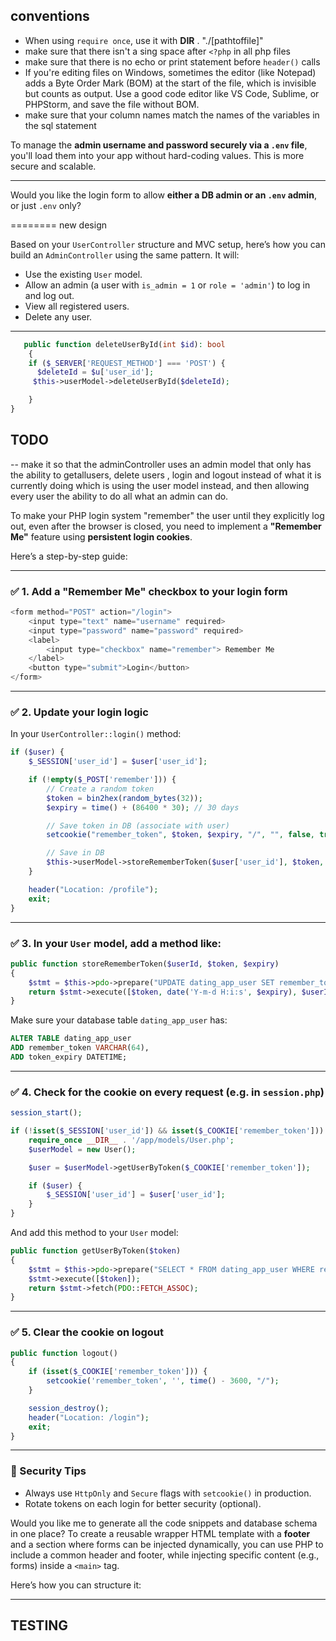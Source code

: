 
## conventions
- When using `require once`, use it with __DIR__ . "./[pathtoffile]"
- make sure that there isn't a sing space after ``<?php`` in all php files
- make sure that there is no echo or print statement before ``header()`` calls
- If you're editing files on Windows, sometimes the editor (like Notepad) adds a Byte Order Mark (BOM) at the start of the file, which is invisible but counts as output. Use a good code editor like VS Code, Sublime, or PHPStorm, and save the file without BOM.
- make sure that your column names match the names of the variables in the sql statement

To manage the **admin username and password securely via a `.env` file**, you'll load them into your app without hard-coding values. This is more secure and scalable.

---


Would you like the login form to allow **either a DB admin or an `.env` admin**, or just `.env` only?

======== new design


Based on your `UserController` structure and MVC setup, here’s how you can build an `AdminController` using the same pattern. It will:

* Use the existing `User` model.
* Allow an admin (a user with `is_admin = 1` or `role = 'admin'`) to log in and log out.
* View all registered users.
* Delete any user.

---
```php
   public function deleteUserById(int $id): bool
    {
    if ($_SERVER['REQUEST_METHOD'] === 'POST') {
      $deleteId = $u['user_id'];
     $this->userModel->deleteUserById($deleteId);

    }
}
```
## TODO
-- make it so that the adminController uses an admin model that only has the ability to getallusers, delete users , login and logout instead of what it is currently doing which is using the user model instead, and then allowing every user the ability to do all what an admin can do.

To make your PHP login system "remember" the user until they explicitly log out, even after the browser is closed, you need to implement a **"Remember Me"** feature using **persistent login cookies**.

Here’s a step-by-step guide:

---

### ✅ 1. Add a "Remember Me" checkbox to your login form

```php
<form method="POST" action="/login">
    <input type="text" name="username" required>
    <input type="password" name="password" required>
    <label>
        <input type="checkbox" name="remember"> Remember Me
    </label>
    <button type="submit">Login</button>
</form>
```

---

### ✅ 2. Update your login logic

In your `UserController::login()` method:

```php
if ($user) {
    $_SESSION['user_id'] = $user['user_id'];

    if (!empty($_POST['remember'])) {
        // Create a random token
        $token = bin2hex(random_bytes(32));
        $expiry = time() + (86400 * 30); // 30 days

        // Save token in DB (associate with user)
        setcookie("remember_token", $token, $expiry, "/", "", false, true);

        // Save in DB
        $this->userModel->storeRememberToken($user['user_id'], $token, $expiry);
    }

    header("Location: /profile");
    exit;
}
```

---

### ✅ 3. In your `User` model, add a method like:

```php
public function storeRememberToken($userId, $token, $expiry)
{
    $stmt = $this->pdo->prepare("UPDATE dating_app_user SET remember_token = ?, token_expiry = ? WHERE user_id = ?");
    return $stmt->execute([$token, date('Y-m-d H:i:s', $expiry), $userId]);
}
```

Make sure your database table `dating_app_user` has:

```sql
ALTER TABLE dating_app_user 
ADD remember_token VARCHAR(64), 
ADD token_expiry DATETIME;
```

---

### ✅ 4. Check for the cookie on every request (e.g. in `session.php`)

```php
session_start();

if (!isset($_SESSION['user_id']) && isset($_COOKIE['remember_token'])) {
    require_once __DIR__ . '/app/models/User.php';
    $userModel = new User();

    $user = $userModel->getUserByToken($_COOKIE['remember_token']);

    if ($user) {
        $_SESSION['user_id'] = $user['user_id'];
    }
}
```

And add this method to your `User` model:

```php
public function getUserByToken($token)
{
    $stmt = $this->pdo->prepare("SELECT * FROM dating_app_user WHERE remember_token = ? AND token_expiry > NOW()");
    $stmt->execute([$token]);
    return $stmt->fetch(PDO::FETCH_ASSOC);
}
```

---

### ✅ 5. Clear the cookie on logout

```php
public function logout()
{
    if (isset($_COOKIE['remember_token'])) {
        setcookie('remember_token', '', time() - 3600, "/");
    }

    session_destroy();
    header("Location: /login");
    exit;
}
```

---

### 🔐 Security Tips

* Always use `HttpOnly` and `Secure` flags with `setcookie()` in production.
* Rotate tokens on each login for better security (optional).

Would you like me to generate all the code snippets and database schema in one place?
To create a reusable wrapper HTML template with a **footer** and a section where forms can be injected dynamically, you can use PHP to include a common header and footer, while injecting specific content (e.g., forms) inside a `<main>` tag.

Here’s how you can structure it:

---

## TESTING

